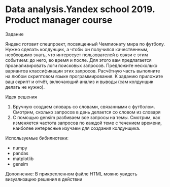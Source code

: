 # Data analysis.Yandex school 2019. Product manager course
Задание  

Яндекс готовит спецпроект, посвященный Чемпионату мира по футболу. Нужно сделать колдунщик, а чтобы он получился качественным, необходимо знать, что интересует пользователей в связи с этим событием: до него, во время и после. Для этого вам предлагается проанализировать логи поисковых запросов. Предложите несколько вариантов классификации этих запросов. Расчётную часть выполните на любом скриптовом языке программирования. К заданию приложите ваш скрипт и отчёт, включающий анализ и выводы (сам колдунщик делать не нужно).

Идея решения 

1) Вручную создаем словарь со словами, связанными с футболом. Смотрим, сколько запросов в день делается со словом из словаря
2) С помощью gensim разбиваем все запросы на темы. Смотрим, как изменяется частота запросов по каждой теме с течением времени, наиболее интересные изучаем для создания колдунщика. 

Используемые бибилиотеки: 
- numpy
- pandas
- matplotlib
- gensim

Дополнение: 
В прикрепленном файле HTML можно увидеть визуализацию решения в действии 

